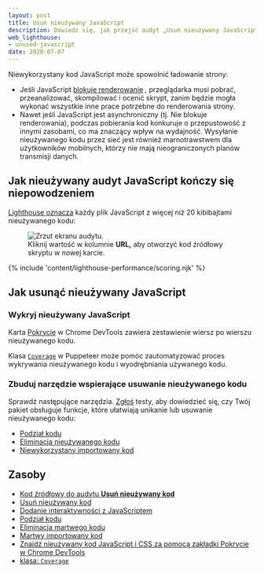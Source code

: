 ```yaml
---
layout: post
title: Usuń nieużywany JavaScript
description: Dowiedz się, jak przejść audyt „Usuń nieużywany JavaScript” firmy Lighthouse.
web_lighthouse:
- unused-javascript
date: 2020-07-07
---
```


Niewykorzystany kod JavaScript może spowolnić ładowanie strony:

- Jeśli JavaScript [blokuje renderowanie] , przeglądarka musi pobrać, przeanalizować, skompilować i ocenić skrypt, zanim będzie mogła wykonać wszystkie inne prace potrzebne do renderowania strony.
- Nawet jeśli JavaScript jest asynchroniczny (tj. Nie blokuje renderowania), podczas pobierania kod konkuruje o przepustowość z innymi zasobami, co ma znaczący wpływ na wydajność. Wysyłanie nieużywanego kodu przez sieć jest również marnotrawstwem dla użytkowników mobilnych, którzy nie mają nieograniczonych planów transmisji danych.

## Jak nieużywany audyt JavaScript kończy się niepowodzeniem

[Lighthouse oznacza](https://developers.google.com/web/tools/lighthouse/) każdy plik JavaScript z więcej niż 20 kibibajtami nieużywanego kodu:

<figure class="w-figure"><img class="w-screenshot" src="remove-unused-javascript.jpg" alt="Zrzut ekranu audytu."><figcaption class="w-figcaption">Kliknij wartość w kolumnie <b>URL,</b> aby otworzyć kod źródłowy skryptu w nowej karcie.</figcaption></figure>

{% include 'content/lighthouse-performance/scoring.njk' %}

## Jak usunąć nieużywany JavaScript

### Wykryj nieużywany JavaScript

Karta [Pokrycie] w Chrome DevTools zawiera zestawienie wiersz po wierszu nieużywanego kodu.

Klasa [`Coverage`](https://pptr.dev/#?product=Puppeteer&version=v4.0.0&show=api-class-coverage) w Puppeteer może pomóc zautomatyzować proces wykrywania nieużywanego kodu i wyodrębniania używanego kodu.

### Zbuduj narzędzie wspierające usuwanie nieużywanego kodu

Sprawdź następujące narzędzia. [Zgłoś] testy, aby dowiedzieć się, czy Twój pakiet obsługuje funkcje, które ułatwiają unikanie lub usuwanie nieużywanego kodu:

- [Podział kodu]
- [Eliminacja nieużywanego kodu]
- [Niewykorzystany importowany kod]

## Zasoby

- [Kod źródłowy do audytu **Usuń nieużywany kod**](https://github.com/GoogleChrome/lighthouse/blob/master/lighthouse-core/audits/byte-efficiency/unused-javascript.js)
- [Usuń nieużywany kod](/remove-unused-code/)
- [Dodanie interaktywności z JavaScriptem](https://developers.google.com/web/fundamentals/performance/critical-rendering-path/adding-interactivity-with-javascript)
- [Podział kodu](https://bundlers.tooling.report/code-splitting/)
- [Eliminacja martwego kodu](https://bundlers.tooling.report/transformations/dead-code/)
- [Martwy importowany kod](https://bundlers.tooling.report/transformations/dead-code-dynamic/)
- [Znajdź nieużywany kod JavaScript i CSS za pomocą zakładki Pokrycie w Chrome DevTools](https://developers.google.com/web/tools/chrome-devtools/coverage)
- [klasa: `Coverage`](https://pptr.dev/#?product=Puppeteer&version=v4.0.0&show=api-class-coverage)


[blokuje renderowanie]: https://developers.google.com/web/fundamentals/performance/critical-rendering-path/adding-interactivity-with-javascript
[Pokrycie]: https://developers.google.com/web/tools/chrome-devtools/coverage
[Podział kodu]: https://pptr.dev/#?product=Puppeteer&version=v4.0.0&show=api-class-coverage
[Eliminacja nieużywanego kodu]: https://bundlers.tooling.report/code-splitting/
[Niewykorzystany importowany kod]: https://bundlers.tooling.report/transformations/dead-code/
[Zgłoś]: https://bundlers.tooling.report/transformations/dead-code-dynamic/